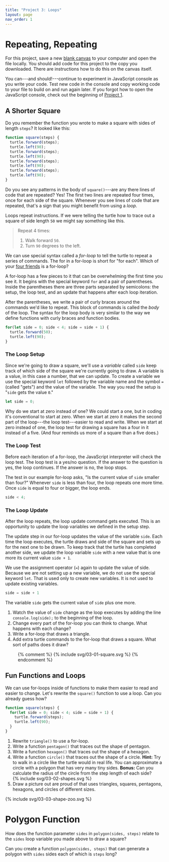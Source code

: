 ```yaml
---
title: "Project 3: Loops"
layout: page
nav_order: 1
---
```


# Repeating, Repeating

For this project, save a new [blank canvas](blank-canvas) to your computer and open the file locally. You should add code for this project to the copy you downloaded. There are instructions how to do this on the canvas itself.

You can---and should!---continue to experiment in JavaScript console as you write your code. Test new code in the console and copy working code to your file to build on and run again later. If you forgot how to open the JavaScript console, check out the beginning of [Project 1](01-turtle-time).

## A Shorter Square

Do you remember the function you wrote to make a square with sides of length `steps`? It looked like this:

```js
function square(steps) {
  turtle.forward(steps);
  turtle.left(90);
  turtle.forward(steps);
  turtle.left(90);
  turtle.forward(steps);
  turtle.left(90);
  turtle.forward(steps);
  turtle.left(90);
}
```

Do you see any patterns in the body of `square()`---are any there lines of code that are repeated? Yes! The first two lines are repeated four times, once for each side of the square. Whenever you see lines of code that are repeated, that's a sign that you might benefit from using a *loop*.

Loops repeat instructions. If we were telling the turtle how to trace out a square of side length `50` we might say something like this.

> Repeat 4 times:
> 1. Walk forward `50`.
> 2. Turn `90` degrees to the left.

We can use special syntax called a *for-loop* to tell the turtle to repeat a series of commands. The for in a for-loop is short for "for each". Which of your [four friends](../what-is-coding/#what-can-you-do) is a for-loop?

A for-loop has a few pieces to it that can be overwhelming the first time you see it. It begins with the special keyword `for` and a pair of parentheses. Inside the parentheses there are three parts separated by semicolons: the setup, the loop test, and an update that happens after each loop iteration.

After the parentheses, we write a pair of curly braces around the commands we'd like to repeat. This block of commands is called the *body* of the loop. The syntax for the loop body is very similar to the way we define functions with curly braces and function bodies.

```js
for(let side = 0; side < 4; side = side + 1) {
  turtle.forward(50);
  turtle.left(90);
}
```

### The Loop Setup

Since we're going to draw a square, we'll use a *variable* called `side` keep track of which side of the square we're currently going to draw. A variable is a value, in this case a number, that we can update. To create a variable we use the special keyword `let` followed by the variable name and the symbol `=` (called "gets") and the value of the variable. The way you read the setup is "`side` gets the value `0`."

```js
let side = 0;
```

Why do we start at zero instead of one? We could start a one, but in coding it's conventional to start at zero. When we start at zero it makes the second part of the loop---the loop test---easier to read and write. When we start at zero instead of one, the loop test for drawing a square has a four in it instead of a five. (And four reminds us more of a square than a five does.)

### The Loop Test

Before each iteration of a for-loop, the JavaScript interpreter will check the loop test. The loop test is a yes/no question. If the answer to the question is yes, the loop continues. If the answer is no, the loop stops.

The test in our example for-loop asks, "Is the current value of `side` smaller than four?" Whenever `side` is less than four, the loop repeats one more time. Once `side` is equal to four or bigger, the loop ends.

```js
side < 4;
```

### The Loop Update
After the loop repeats, the loop update command gets executed. This is an opportunity to update the loop variables we defined in the setup step.

The update step in our for-loop updates the value of the variable `side`. Each time the loop executes, the turtle draws and side of the square and sets up for the next one to be drawn. To keep track that the turtle has completed another side, we update the loop variable `side` with a new value that is one more its current value `side + 1`.

We use the assignment operator (`=`) again to update the value of side. Because we are not setting up a new variable, we do not use the special keyword `let`. That is used only to create new variables. It is not used to update existing variables.

```js
side = side + 1
```

The variable `side` gets the current value of `side` plus one more.

1. Watch the value of `side` change as the loop executes by adding the line `console.log(side);` to the beginning of the loop.
2. Change every part of the for-loop you can think to change. What happens with each change?
3. Write a for-loop that draws a triangle.
4. Add extra turtle commands to the for-loop that draws a square. What sort of paths does it draw?

<figure>
  {% comment %}
  {% include svg/03-01-square.svg %}
  {% endcomment %}
</figure>

## Fun Functions and Loops

We can use for-loops inside of functions to make them easier to read and easier to change. Let's rewrite the `square()` function to use a loop. Can you already guess how?

```js
function square(steps) {
  for(let side = 0; side < 4; side = side + 1) {
    turtle.forward(steps);
    turtle.left(90);
  }
}
```

1. Rewrite `triangle()` to use a for-loop.
2. Write a function `pentagon()` that traces out the shape of pentagon.
3. Write a function `hexagon()` that traces out the shape of a hexagon.
4. Write a function `circle()` that traces out the shape of a circle. **Hint:** Try to walk in a circle like the turtle would in real life. You can approximate a circle with a polygon that has very many tiny sides.
**Bonus:** Can you calculate the radius of the circle from the step length of each side?  
{% include svg/03-02-shapes.svg %}
5. Draw a picture out are proud of that uses triangles, squares, pentagons, hexagons, and circles of different sizes.

{% include svg/03-03-shape-zoo.svg %}

# Polygon Function

How does the function parameter `sides` in `polygon(sides, steps)` relate to the `sides` loop variable you made above to draw a square?

Can you create a function `polygon(sides, steps)` that can generate a polygon with `sides` sides each of which is `steps` long?
